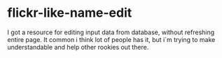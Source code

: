 flickr-like-name-edit
=====================

I got a resource for editing input data from database, without refreshing entire page.  It common i think lot of people has it,  but i`m trying to make understandable and help other rookies out there.
